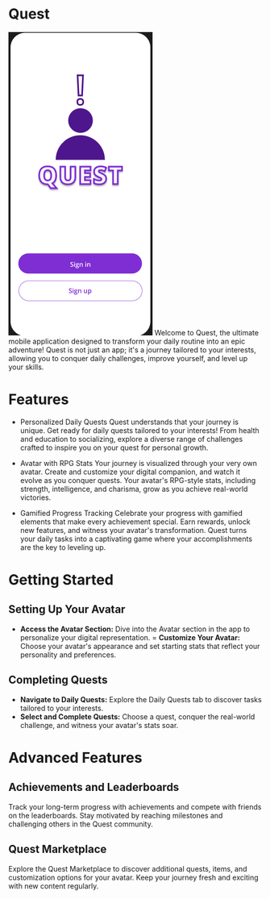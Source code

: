 # Quest
![Application Design](startup.png)
Welcome to Quest, the ultimate mobile application designed to transform your daily routine into an epic adventure! Quest is not just an app; it's a journey tailored to your interests, allowing you to conquer daily challenges, improve yourself, and level up your skills.

# Features
- Personalized Daily Quests
Quest understands that your journey is unique. Get ready for daily quests tailored to your interests! From health and education to socializing, explore a diverse range of challenges crafted to inspire you on your quest for personal growth.

- Avatar with RPG Stats
Your journey is visualized through your very own avatar. Create and customize your digital companion, and watch it evolve as you conquer quests. Your avatar's RPG-style stats, including strength, intelligence, and charisma, grow as you achieve real-world victories.

- Gamified Progress Tracking
Celebrate your progress with gamified elements that make every achievement special. Earn rewards, unlock new features, and witness your avatar's transformation. Quest turns your daily tasks into a captivating game where your accomplishments are the key to leveling up.

# Getting Started

## Setting Up Your Avatar
- **Access the Avatar Section:** Dive into the Avatar section in the app to personalize your digital representation.
= **Customize Your Avatar:** Choose your avatar's appearance and set starting stats that reflect your personality and preferences.
## Completing Quests
- **Navigate to Daily Quests:** Explore the Daily Quests tab to discover tasks tailored to your interests.
- **Select and Complete Quests:** Choose a quest, conquer the real-world challenge, and witness your avatar's stats soar.

# Advanced Features
## Achievements and Leaderboards
Track your long-term progress with achievements and compete with friends on the leaderboards. Stay motivated by reaching milestones and challenging others in the Quest community.

## Quest Marketplace
Explore the Quest Marketplace to discover additional quests, items, and customization options for your avatar. Keep your journey fresh and exciting with new content regularly.


